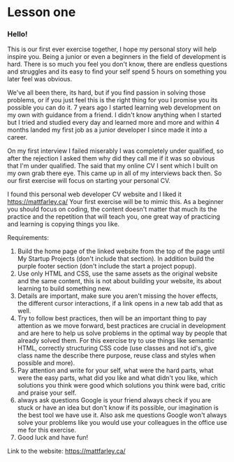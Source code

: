 # Lesson one

### Hello!

This is our first ever exercise together, I hope my personal story will help
inspire you. Being a junior or even a beginners in the field of development is hard. There is so much you feel you don't know, there are endless questions and struggles and its easy to find your self spend 5 hours on something you later feel was obvious. 

We've all been there, its hard, but if you find passion in solving those problems, or if you just feel this is the right thing for you I promise you its possible you can do it. 7 years ago I started learning web development on my own with guidance from a friend. I didn't know anything when I started but I tried and studied every day and learned more and more and within 4 months landed my first job as a junior developer I since made it into a career.

On my first interview I failed miserably I was completely under qualified, so after the rejection I asked them why did they call me if it was so obvious that I'm under qualified. The said that my online CV I sent which I built on my own grab there eye. This came up in all of my interviews back then. So our first exercise will focus on starting your personal CV.

I found this personal web developer CV website and I liked it https://mattfarley.ca/ Your first exercise will be to mimic this. As a beginner you should focus on coding, the content doesn't matter that much its the practice and the repetition that will teach you, one great way of practicing and learning is copying things you like. 

Requirements:
1. Build the home page of the linked website from the top of the page until My Startup Projects (don't include that section). In addition build the purple footer section (don't include the start a project popup).
2. Use only HTML and CSS, use the same assets as the original website and the same content, this is not about building your website, its about learning to build something new.
3. Details are important, make sure you aren't missing the hover effects, the different cursor interactions, if a link opens in a new tab add that as well. 
4. Try to follow best practices, then will be an important thing to pay attention as we move forward, best practices are crucial in development and are here to help us solve problems in the optimal way by people that already solved them. For this exercise try to use things like semantic HTML, correctly structuring CSS code (use classes and not id's, give class name the describe there purpose, reuse class and styles when possible and more).
5. Pay attention and write for your self, what were the hard parts, what were the easy parts, what did you like and what didn't you like, which solutions you think were good which solutions you think were bad, critic and praise your self.
6. always ask questions Google is your friend always check if you are stuck or have an idea but don't know if its possible, our imagination is the best tool we have use it. Also ask me questions Google won't always solve your problems like you would use your colleagues in the office use me for this exercise.
7. Good luck and have fun!

Link to the website: https://mattfarley.ca/
